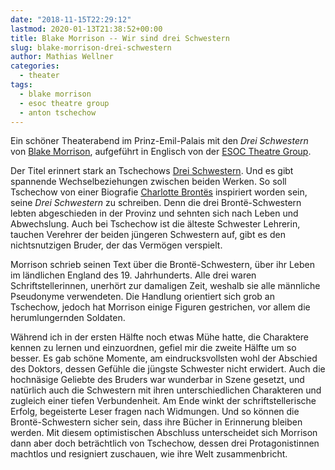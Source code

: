 ```yaml
---
date: "2018-11-15T22:29:12"
lastmod: 2020-01-13T21:38:52+00:00
title: Blake Morrison -- Wir sind drei Schwestern
slug: blake-morrison-drei-schwestern
author: Mathias Wellner
categories:
  - theater
tags:
  - blake morrison
  - esoc theatre group
  - anton tschechow
---
```

Ein schöner Theaterabend im Prinz-Emil-Palais mit den _Drei Schwestern_ von [Blake Morrison](https://de.wikipedia.org/wiki/Blake_Morrison), aufgeführt in Englisch von der [ESOC Theatre Group](http://www.esoctheatre.org/). 
<!--more-->

Der Titel erinnert stark an Tschechows [Drei Schwestern](https://de.wikipedia.org/wiki/Drei_Schwestern_(Drama)). Und es gibt spannende Wechselbeziehungen zwischen beiden Werken. So soll Tschechow von einer Biografie [Charlotte Brontës](https://de.wikipedia.org/wiki/Charlotte_Bront%C3%AB) inspiriert worden sein, seine _Drei Schwestern_ zu schreiben. Denn die drei Brontë-Schwestern lebten abgeschieden in der Provinz und sehnten sich nach Leben und Abwechslung. Auch bei Tschechow ist die älteste Schwester Lehrerin, tauchen Verehrer der beiden jüngeren Schwestern auf, gibt es den nichtsnutzigen Bruder, der das Vermögen verspielt. 

Morrison schrieb seinen Text über die Brontë-Schwestern, über ihr Leben im ländlichen England des 19. Jahrhunderts. Alle drei waren Schriftstellerinnen, unerhört zur damaligen Zeit, weshalb sie alle männliche Pseudonyme verwendeten. Die Handlung orientiert sich grob an Tschechow, jedoch hat Morrison einige Figuren gestrichen, vor allem die herumlungernden Soldaten. 

Während ich in der ersten Hälfte noch etwas Mühe hatte, die Charaktere kennen zu lernen und einzuordnen, gefiel mir die zweite Hälfte um so besser. Es gab schöne Momente, am eindrucksvollsten wohl der Abschied des Doktors, dessen Gefühle die jüngste Schwester nicht erwidert. Auch die hochnäsige Geliebte des Bruders war wunderbar in Szene gesetzt, und natürlich auch die Schwestern mit ihren unterschiedlichen Charakteren und zugleich einer tiefen Verbundenheit. Am Ende winkt der schriftstellerische Erfolg, begeisterte Leser fragen nach Widmungen. Und so können die Brontë-Schwestern sicher sein, dass ihre Bücher in Erinnerung bleiben werden. Mit diesem optimistischen Abschluss unterscheidet sich Morrison dann aber doch beträchtlich von Tschechow, dessen drei Protagonistinnen machtlos und resigniert zuschauen, wie ihre Welt zusammenbricht. 
